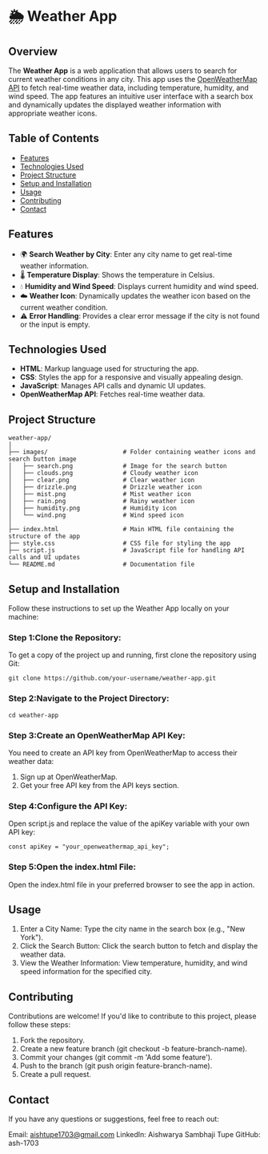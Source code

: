 # 🌦️ Weather App

## Overview
The **Weather App** is a web application that allows users to search for current weather conditions in any city. This app uses the [OpenWeatherMap API](https://openweathermap.org/api) to fetch real-time weather data, including temperature, humidity, and wind speed. The app features an intuitive user interface with a search box and dynamically updates the displayed weather information with appropriate weather icons.

## Table of Contents
- [Features](#features)
- [Technologies Used](#technologies-used)
- [Project Structure](#project-structure)
- [Setup and Installation](#setup-and-installation)
- [Usage](#usage)
- [Contributing](#contributing)
- [Contact](#contact)

## Features
- 🌍 **Search Weather by City**: Enter any city name to get real-time weather information.
- 🌡️ **Temperature Display**: Shows the temperature in Celsius.
- 💧 **Humidity and Wind Speed**: Displays current humidity and wind speed.
- ☁️ **Weather Icon**: Dynamically updates the weather icon based on the current weather condition.
- ⚠️ **Error Handling**: Provides a clear error message if the city is not found or the input is empty.

## Technologies Used
- **HTML**: Markup language used for structuring the app.
- **CSS**: Styles the app for a responsive and visually appealing design.
- **JavaScript**: Manages API calls and dynamic UI updates.
- **OpenWeatherMap API**: Fetches real-time weather data.

## Project Structure
```
weather-app/
│
├── images/                     # Folder containing weather icons and search button image
│   ├── search.png              # Image for the search button
│   ├── clouds.png              # Cloudy weather icon
│   ├── clear.png               # Clear weather icon
│   ├── drizzle.png             # Drizzle weather icon
│   ├── mist.png                # Mist weather icon
│   ├── rain.png                # Rainy weather icon
│   ├── humidity.png            # Humidity icon
│   └── wind.png                # Wind speed icon
│
├── index.html                  # Main HTML file containing the structure of the app
├── style.css                   # CSS file for styling the app
├── script.js                   # JavaScript file for handling API calls and UI updates
└── README.md                   # Documentation file
```

## Setup and Installation
Follow these instructions to set up the Weather App locally on your machine:

### Step 1:Clone the Repository:
To get a copy of the project up and running, first clone the repository using Git:
```
git clone https://github.com/your-username/weather-app.git
```

### Step 2:Navigate to the Project Directory:
```
cd weather-app
```

### Step 3:Create an OpenWeatherMap API Key:
You need to create an API key from OpenWeatherMap to access their weather data:
1. Sign up at OpenWeatherMap.
2. Get your free API key from the API keys section.

### Step 4:Configure the API Key:
Open script.js and replace the value of the apiKey variable with your own API key:
```
const apiKey = "your_openweathermap_api_key";
```

### Step 5:Open the index.html File:
Open the index.html file in your preferred browser to see the app in action.


## Usage
1. Enter a City Name: Type the city name in the search box (e.g., "New York").
2. Click the Search Button: Click the search button to fetch and display the weather data.
3. View the Weather Information: View temperature, humidity, and wind speed information for the specified city.


## Contributing
Contributions are welcome! If you'd like to contribute to this project, please follow these steps:

1. Fork the repository.
2. Create a new feature branch (git checkout -b feature-branch-name).
3. Commit your changes (git commit -m 'Add some feature').
4. Push to the branch (git push origin feature-branch-name).
5. Create a pull request.


## Contact
If you have any questions or suggestions, feel free to reach out:

Email: aishtupe1703@gmail.com
LinkedIn: Aishwarya Sambhaji Tupe
GitHub: ash-1703

